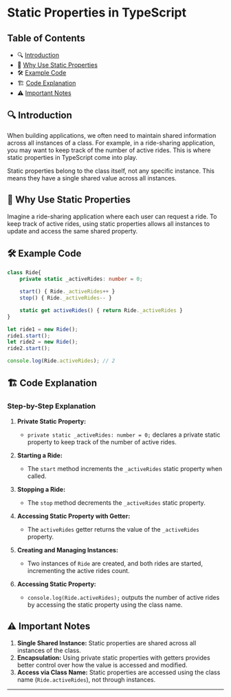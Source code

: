 # Static Properties in TypeScript

## Table of Contents
- 🔍 [Introduction](#introduction)
- 🔧 [Why Use Static Properties](#why-use-static-properties)
- 🛠️ [Example Code](#example-code)
- 🏗️ [Code Explanation](#code-explanation)
- ⚠️ [Important Notes](#important-notes)

## 🔍 Introduction
When building applications, we often need to maintain shared information across all instances of a class. For example, in a ride-sharing application, you may want to keep track of the number of active rides. This is where static properties in TypeScript come into play.

Static properties belong to the class itself, not any specific instance. This means they have a single shared value across all instances.

## 🔧 Why Use Static Properties
Imagine a ride-sharing application where each user can request a ride. To keep track of active rides, using static properties allows all instances to update and access the same shared property.

## 🛠️ Example Code
```typescript
class Ride{
    private static _activeRides: number = 0;

    start() { Ride._activeRides++ }
    stop() { Ride._activeRides-- }

    static get activeRides() { return Ride._activeRides }
}

let ride1 = new Ride();
ride1.start();
let ride2 = new Ride();
ride2.start();

console.log(Ride.activeRides); // 2
```

## 🏗️ Code Explanation
### Step-by-Step Explanation
1. **Private Static Property:**
   - `private static _activeRides: number = 0;` declares a private static property to keep track of the number of active rides.

2. **Starting a Ride:**
   - The `start` method increments the `_activeRides` static property when called.

3. **Stopping a Ride:**
   - The `stop` method decrements the `_activeRides` static property.

4. **Accessing Static Property with Getter:**
   - The `activeRides` getter returns the value of the `_activeRides` property.

5. **Creating and Managing Instances:**
   - Two instances of `Ride` are created, and both rides are started, incrementing the active rides count.

6. **Accessing Static Property:**
   - `console.log(Ride.activeRides);` outputs the number of active rides by accessing the static property using the class name.

## ⚠️ Important Notes
1. **Single Shared Instance:** Static properties are shared across all instances of the class.
2. **Encapsulation:** Using private static properties with getters provides better control over how the value is accessed and modified.
3. **Access via Class Name:** Static properties are accessed using the class name (`Ride.activeRides`), not through instances.

---

